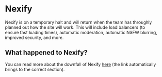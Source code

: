 # Nexify
Nexify is on a temporary halt and will return when the team has throughly planned out how the site will work. This will include load balancers (to ensure fast loading times), automatic moderation, automatic NSFW blurring, improved security, and more.

## What happened to Nexify?
You can read more about the downfall of Nexify [here](https://blog.mitchy.gay/2023/09/01/my-experience-creating-my-own-social-media-site/#my-final-attempt) (the link automatically brings to the correct section).
